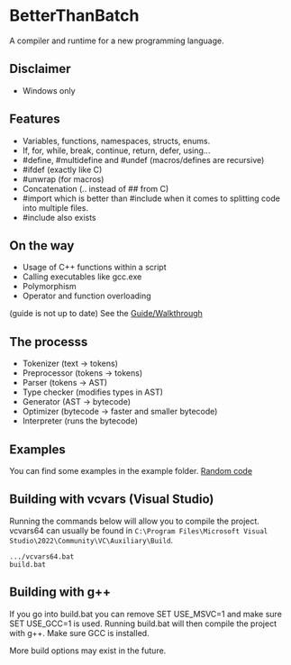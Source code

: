 # BetterThanBatch
A compiler and runtime for a new programming language.

## Disclaimer
- Windows only

## Features
- Variables, functions, namespaces, structs, enums.
- If, for, while, break, continue, return, defer, using...
- #define, #multidefine and #undef (macros/defines are recursive)
- #ifdef (exactly like C)
- #unwrap (for macros)
- Concatenation (.. instead of ## from C)
- #import which is better than #include when it comes to splitting
  code into multiple files.
- #include also exists

## On the way
- Usage of C++ functions within a script
- Calling executables like gcc.exe
- Polymorphism
- Operator and function overloading

(guide is not up to date)
See the [Guide/Walkthrough](docs/guide.md)

## The processs
- Tokenizer     (text -> tokens)
- Preprocessor  (tokens -> tokens)
- Parser        (tokens -> AST)
- Type checker  (modifies types in AST)
- Generator     (AST -> bytecode)
- Optimizer     (bytecode -> faster and smaller bytecode)
- Interpreter   (runs the bytecode)

## Examples
You can find some examples in the example folder.
[Random code](example/ast.btb)

## Building with vcvars (Visual Studio)
Running the commands below will allow you to compile the project.
vcvars64 can usually be found in `C:\Program Files\Microsoft Visual Studio\2022\Community\VC\Auxiliary\Build`.
```
.../vcvars64.bat
build.bat
```

## Building with g++
If you go into build.bat you can remove SET USE_MSVC=1
and make sure SET USE_GCC=1 is used.
Running build.bat will then compile the project with g++.
Make sure GCC is installed.

More build options may exist in the future.